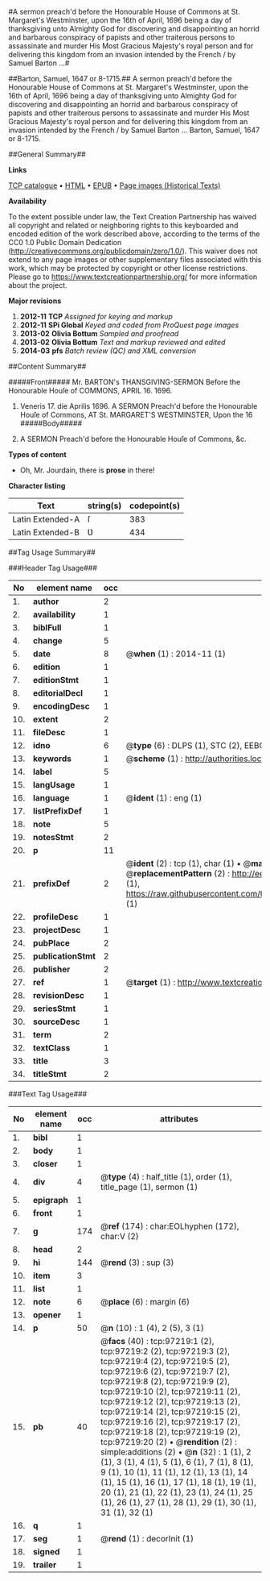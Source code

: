#A sermon preach'd before the Honourable House of Commons at St. Margaret's Westminster, upon the 16th of April, 1696 being a day of thanksgiving unto Almighty God for discovering and disappointing an horrid and barbarous conspiracy of papists and other traiterous persons to assassinate and murder His Most Gracious Majesty's royal person and for delivering this kingdom from an invasion intended by the French / by Samuel Barton ...#

##Barton, Samuel, 1647 or 8-1715.##
A sermon preach'd before the Honourable House of Commons at St. Margaret's Westminster, upon the 16th of April, 1696 being a day of thanksgiving unto Almighty God for discovering and disappointing an horrid and barbarous conspiracy of papists and other traiterous persons to assassinate and murder His Most Gracious Majesty's royal person and for delivering this kingdom from an invasion intended by the French / by Samuel Barton ...
Barton, Samuel, 1647 or 8-1715.

##General Summary##

**Links**

[TCP catalogue](http://www.ota.ox.ac.uk/tcp/)  • 
[HTML](http://tei.it.ox.ac.uk/tcp/Texts-HTML/free/A31/A31112.html)  • 
[EPUB](http://tei.it.ox.ac.uk/tcp/Texts-EPUB/free/A31/A31112.epub) • 
[Page images (Historical Texts)](https://historicaltexts.jisc.ac.uk/eebo-13078801e)

**Availability**

To the extent possible under law, the Text Creation Partnership has waived all copyright and related or neighboring rights to this keyboarded and encoded edition of the work described above, according to the terms of the CC0 1.0 Public Domain Dedication (http://creativecommons.org/publicdomain/zero/1.0/). This waiver does not extend to any page images or other supplementary files associated with this work, which may be protected by copyright or other license restrictions. Please go to https://www.textcreationpartnership.org/ for more information about the project.

**Major revisions**

1. __2012-11__ __TCP__ *Assigned for keying and markup*
1. __2012-11__ __SPi Global__ *Keyed and coded from ProQuest page images*
1. __2013-02__ __Olivia Bottum__ *Sampled and proofread*
1. __2013-02__ __Olivia Bottum__ *Text and markup reviewed and edited*
1. __2014-03__ __pfs__ *Batch review (QC) and XML conversion*

##Content Summary##

#####Front#####
Mr. BARTON's THANSGIVING-SERMON Before the Honourable Houſe of COMMONS, APRIL 16. 1696.
1. Veneris 17. die Aprilis 1696.
A SERMON Preach'd before the Honourable Houſe of Commons, AT St. MARGARET'S WESTMINSTER, Upon the 16
#####Body#####

1. A SERMON Preach'd before the Honourable Houſe of Commons, &c.

**Types of content**

  * Oh, Mr. Jourdain, there is **prose** in there!

**Character listing**


|Text|string(s)|codepoint(s)|
|---|---|---|
|Latin Extended-A|ſ|383|
|Latin Extended-B|Ʋ|434|

##Tag Usage Summary##

###Header Tag Usage###

|No|element name|occ|attributes|
|---|---|---|---|
|1.|__author__|2||
|2.|__availability__|1||
|3.|__biblFull__|1||
|4.|__change__|5||
|5.|__date__|8| @__when__ (1) : 2014-11 (1)|
|6.|__edition__|1||
|7.|__editionStmt__|1||
|8.|__editorialDecl__|1||
|9.|__encodingDesc__|1||
|10.|__extent__|2||
|11.|__fileDesc__|1||
|12.|__idno__|6| @__type__ (6) : DLPS (1), STC (2), EEBO-CITATION (1), OCLC (1), VID (1)|
|13.|__keywords__|1| @__scheme__ (1) : http://authorities.loc.gov/ (1)|
|14.|__label__|5||
|15.|__langUsage__|1||
|16.|__language__|1| @__ident__ (1) : eng (1)|
|17.|__listPrefixDef__|1||
|18.|__note__|5||
|19.|__notesStmt__|2||
|20.|__p__|11||
|21.|__prefixDef__|2| @__ident__ (2) : tcp (1), char (1)  •  @__matchPattern__ (2) : ([0-9\-]+):([0-9IVX]+) (1), (.+) (1)  •  @__replacementPattern__ (2) : http://eebo.chadwyck.com/downloadtiff?vid=$1&page=$2 (1), https://raw.githubusercontent.com/textcreationpartnership/Texts/master/tcpchars.xml#$1 (1)|
|22.|__profileDesc__|1||
|23.|__projectDesc__|1||
|24.|__pubPlace__|2||
|25.|__publicationStmt__|2||
|26.|__publisher__|2||
|27.|__ref__|1| @__target__ (1) : http://www.textcreationpartnership.org/docs/. (1)|
|28.|__revisionDesc__|1||
|29.|__seriesStmt__|1||
|30.|__sourceDesc__|1||
|31.|__term__|2||
|32.|__textClass__|1||
|33.|__title__|3||
|34.|__titleStmt__|2||


###Text Tag Usage###

|No|element name|occ|attributes|
|---|---|---|---|
|1.|__bibl__|1||
|2.|__body__|1||
|3.|__closer__|1||
|4.|__div__|4| @__type__ (4) : half_title (1), order (1), title_page (1), sermon (1)|
|5.|__epigraph__|1||
|6.|__front__|1||
|7.|__g__|174| @__ref__ (174) : char:EOLhyphen (172), char:V (2)|
|8.|__head__|2||
|9.|__hi__|144| @__rend__ (3) : sup (3)|
|10.|__item__|3||
|11.|__list__|1||
|12.|__note__|6| @__place__ (6) : margin (6)|
|13.|__opener__|1||
|14.|__p__|50| @__n__ (10) : 1 (4), 2 (5), 3 (1)|
|15.|__pb__|40| @__facs__ (40) : tcp:97219:1 (2), tcp:97219:2 (2), tcp:97219:3 (2), tcp:97219:4 (2), tcp:97219:5 (2), tcp:97219:6 (2), tcp:97219:7 (2), tcp:97219:8 (2), tcp:97219:9 (2), tcp:97219:10 (2), tcp:97219:11 (2), tcp:97219:12 (2), tcp:97219:13 (2), tcp:97219:14 (2), tcp:97219:15 (2), tcp:97219:16 (2), tcp:97219:17 (2), tcp:97219:18 (2), tcp:97219:19 (2), tcp:97219:20 (2)  •  @__rendition__ (2) : simple:additions (2)  •  @__n__ (32) : 1 (1), 2 (1), 3 (1), 4 (1), 5 (1), 6 (1), 7 (1), 8 (1), 9 (1), 10 (1), 11 (1), 12 (1), 13 (1), 14 (1), 15 (1), 16 (1), 17 (1), 18 (1), 19 (1), 20 (1), 21 (1), 22 (1), 23 (1), 24 (1), 25 (1), 26 (1), 27 (1), 28 (1), 29 (1), 30 (1), 31 (1), 32 (1)|
|16.|__q__|1||
|17.|__seg__|1| @__rend__ (1) : decorInit (1)|
|18.|__signed__|1||
|19.|__trailer__|1||
